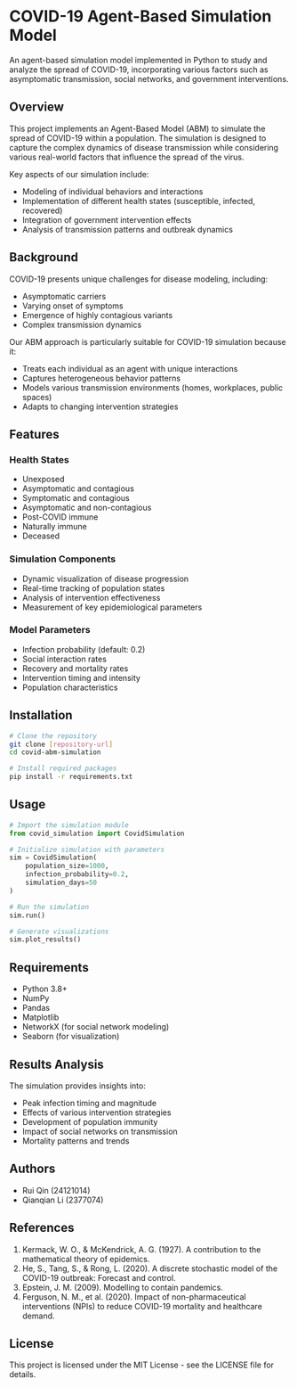 # COVID-19 Agent-Based Simulation Model

An agent-based simulation model implemented in Python to study and analyze the spread of COVID-19, incorporating various factors such as asymptomatic transmission, social networks, and government interventions.

## Overview

This project implements an Agent-Based Model (ABM) to simulate the spread of COVID-19 within a population. The simulation is designed to capture the complex dynamics of disease transmission while considering various real-world factors that influence the spread of the virus.

Key aspects of our simulation include:
- Modeling of individual behaviors and interactions
- Implementation of different health states (susceptible, infected, recovered)
- Integration of government intervention effects
- Analysis of transmission patterns and outbreak dynamics

## Background

COVID-19 presents unique challenges for disease modeling, including:
- Asymptomatic carriers
- Varying onset of symptoms
- Emergence of highly contagious variants
- Complex transmission dynamics

Our ABM approach is particularly suitable for COVID-19 simulation because it:
- Treats each individual as an agent with unique interactions
- Captures heterogeneous behavior patterns
- Models various transmission environments (homes, workplaces, public spaces)
- Adapts to changing intervention strategies

## Features

### Health States
- Unexposed
- Asymptomatic and contagious
- Symptomatic and contagious
- Asymptomatic and non-contagious
- Post-COVID immune
- Naturally immune
- Deceased

### Simulation Components
- Dynamic visualization of disease progression
- Real-time tracking of population states
- Analysis of intervention effectiveness
- Measurement of key epidemiological parameters

### Model Parameters
- Infection probability (default: 0.2)
- Social interaction rates
- Recovery and mortality rates
- Intervention timing and intensity
- Population characteristics

## Installation

```bash
# Clone the repository
git clone [repository-url]
cd covid-abm-simulation

# Install required packages
pip install -r requirements.txt
```

## Usage

```python
# Import the simulation module
from covid_simulation import CovidSimulation

# Initialize simulation with parameters
sim = CovidSimulation(
    population_size=1000,
    infection_probability=0.2,
    simulation_days=50
)

# Run the simulation
sim.run()

# Generate visualizations
sim.plot_results()
```

## Requirements
- Python 3.8+
- NumPy
- Pandas
- Matplotlib
- NetworkX (for social network modeling)
- Seaborn (for visualization)

## Results Analysis

The simulation provides insights into:
- Peak infection timing and magnitude
- Effects of various intervention strategies
- Development of population immunity
- Impact of social networks on transmission
- Mortality patterns and trends

## Authors
- Rui Qin (24121014)
- Qianqian Li (2377074)

## References

1. Kermack, W. O., & McKendrick, A. G. (1927). A contribution to the mathematical theory of epidemics.
2. He, S., Tang, S., & Rong, L. (2020). A discrete stochastic model of the COVID-19 outbreak: Forecast and control.
3. Epstein, J. M. (2009). Modelling to contain pandemics.
4. Ferguson, N. M., et al. (2020). Impact of non-pharmaceutical interventions (NPIs) to reduce COVID-19 mortality and healthcare demand.

## License

This project is licensed under the MIT License - see the LICENSE file for details.
